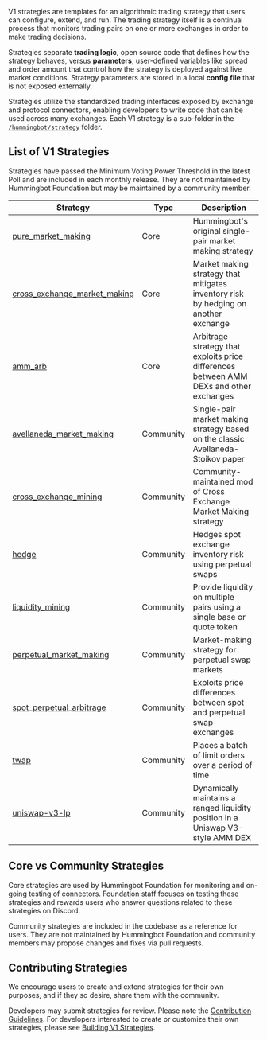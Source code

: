 V1 strategies are templates for an algorithmic trading strategy that users can configure, extend, and run. The trading strategy itself is a continual process that monitors trading pairs on one or more exchanges in order to make trading decisions.

Strategies separate **trading logic**, open source code that defines how the strategy behaves, versus **parameters**, user-defined variables like spread and order amount that control how the strategy is deployed against live market conditions. Strategy parameters are stored in a local **config file** that is not exposed externally.

Strategies utilize the standardized trading interfaces exposed by exchange and protocol connectors, enabling developers to write code that can be used across many exchanges. Each V1 strategy is a sub-folder in the [`/hummingbot/strategy`](https://github.com/hummingbot/hummingbot/tree/master/hummingbot/strategy) folder.

## List of V1 Strategies

Strategies have passed the Minimum Voting Power Threshold in the latest Poll and are included in each monthly release. They are not maintained by Hummingbot Foundation but may be maintained by a community member.

| Strategy                                                      | Type | Description |
|---------------------------------------------------------------|------|-------------|
| [pure_market_making](./pure-market-making)                    | Core | Hummingbot's original single-pair market making strategy |
| [cross_exchange_market_making](./cross-exchange-market-making)| Core | Market making strategy that mitigates inventory risk by hedging on another exchange |
| [amm_arb](./amm-arbitrage)                                    | Core | Arbitrage strategy that exploits price differences between AMM DEXs and other exchanges |
| [avellaneda_market_making](./avellaneda-market-making)        | Community| Single-pair market making strategy based on the classic Avellaneda-Stoikov paper  |
| [cross_exchange_mining](./cross-exchange-mining)              | Community | Community-maintained mod of Cross Exchange Market Making strategy |
| [hedge](./hedge)                                              | Community | Hedges spot exchange inventory risk using perpetual swaps |
| [liquidity_mining](./liquidity-mining)                        | Community | Provide liquidity on multiple pairs using a single base or quote token |
| [perpetual_market_making](./perpetual-market-making)          | Community| Market-making strategy for perpetual swap markets |
| [spot_perpetual_arbitrage](./spot-perpetual-arbitrage)        | Community | Exploits price differences between spot and perpetual swap exchanges |
| [twap](./twap)                                                | Community | Places a batch of limit orders over a period of time |
| [uniswap-v3-lp](./uniswap-v3-lp)                              | Community | Dynamically maintains a ranged liquidity position in a Uniswap V3-style AMM DEX |

## Core vs Community Strategies

Core strategies are used by Hummingbot Foundation for monitoring and on-going testing of connectors. Foundation staff focuses on testing these strategies and rewards users who answer questions related to these strategies on Discord.

Community strategies are included in the codebase as a reference for users. They are not maintained by Hummingbot Foundation and community members may propose changes and fixes via pull requests.

## Contributing Strategies

We encourage users to create and extend strategies for their own purposes, and if they so desire, share them with the community.

Developers may submit strategies for review. Please note the [Contribution Guidelines](/developers/contributions/). For developers interested to create or customize their own strategies, please see [Building V1 Strategies](/developers/strategies).
